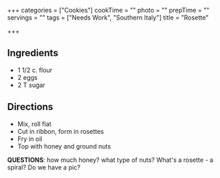 +++
categories = ["Cookies"]
cookTime = ""
photo = ""
prepTime = ""
servings = ""
tags = ["Needs Work", "Southern Italy"]
title = "Rosette"

+++
## Ingredients

* 1 1/2 c. flour
* 2 eggs
* 2 T sugar

## Directions

* Mix, roll flat
* Cut in ribbon, form in rosettes
* Fry in oil
* Top with honey and ground nuts

**QUESTIONS**: how much honey? what type of nuts? What's a rosette - a spiral? Do we have a pic?